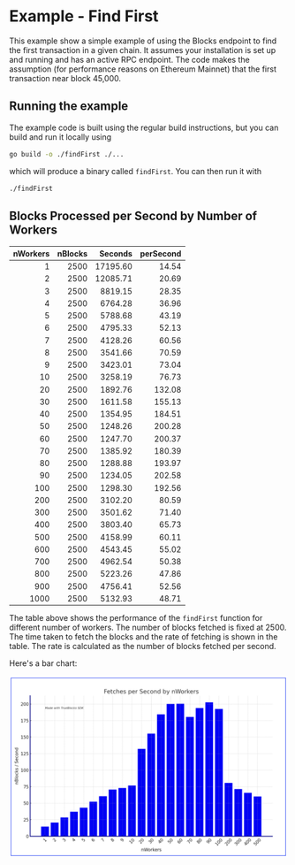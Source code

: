 # Example - Find First

This example show a simple example of using the Blocks endpoint to find the first transaction in a given chain. It assumes your installation is set up and running and has an active RPC endpoint. The code makes the assumption (for performance reasons on Ethereum Mainnet) that the first transaction near block 45,000.

## Running the example

The example code is built using the regular build instructions, but you can build and run it locally using

```bash
go build -o ./findFirst ./...
```

which will produce a binary called `findFirst`. You can then run it with

```bash
./findFirst
```

## Blocks Processed per Second by Number of Workers

| nWorkers | nBlocks |  Seconds | perSecond |
| -------: | ------: | -------: | --------: |
|        1 |    2500 | 17195.60 |     14.54 |
|        2 |    2500 | 12085.71 |     20.69 |
|        3 |    2500 |  8819.15 |     28.35 |
|        4 |    2500 |  6764.28 |     36.96 |
|        5 |    2500 |  5788.68 |     43.19 |
|        6 |    2500 |  4795.33 |     52.13 |
|        7 |    2500 |  4128.26 |     60.56 |
|        8 |    2500 |  3541.66 |     70.59 |
|        9 |    2500 |  3423.01 |     73.04 |
|       10 |    2500 |  3258.19 |     76.73 |
|       20 |    2500 |  1892.76 |    132.08 |
|       30 |    2500 |  1611.58 |    155.13 |
|       40 |    2500 |  1354.95 |    184.51 |
|       50 |    2500 |  1248.26 |    200.28 |
|       60 |    2500 |  1247.70 |    200.37 |
|       70 |    2500 |  1385.92 |    180.39 |
|       80 |    2500 |  1288.88 |    193.97 |
|       90 |    2500 |  1234.05 |    202.58 |
|      100 |    2500 |  1298.30 |    192.56 |
|      200 |    2500 |  3102.20 |     80.59 |
|      300 |    2500 |  3501.62 |     71.40 |
|      400 |    2500 |  3803.40 |     65.73 |
|      500 |    2500 |  4158.99 |     60.11 |
|      600 |    2500 |  4543.45 |     55.02 |
|      700 |    2500 |  4962.54 |     50.38 |
|      800 |    2500 |  5223.26 |     47.86 |
|      900 |    2500 |  4756.41 |     52.56 |
|     1000 |    2500 |  5132.93 |     48.71 |

The table above shows the performance of the `findFirst` function for different number of workers. The number of blocks fetched is fixed at 2500. The time taken to fetch the blocks and the rate of fetching is shown in the table. The rate is calculated as the number of blocks fetched per second.

Here's a bar chart:

![alt text](./chart.png)
